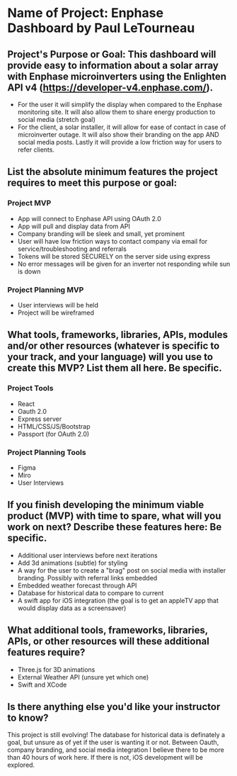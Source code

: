 # Name of Project: Enphase Dashboard by Paul LeTourneau

## Project's Purpose or Goal: This dashboard will provide easy to information about a solar array with Enphase microinverters using the Enlighten API v4 (https://developer-v4.enphase.com/).

<ul>
<li> For the user it will simplify the display when compared to the Enphase monitoring site. It will also allow them to share energy production to social media (stretch goal) </li>
<li> For the client, a solar installer, it will allow for ease of contact in case of microinverter outage. It will also show their branding on the app AND social media posts. Lastly it will provide a low friction way for users to refer clients.</li>
</ul>

## List the absolute minimum features the project requires to meet this purpose or goal:

### Project MVP

<ul> 
<li> App will connect to Enphase API using OAuth 2.0 </li>
<li> App will pull and display data from API </li>
<li> Company branding will be sleek and small, yet prominent</li>
<li> User will have low friction ways to contact company via email for service/troubleshooting and referrals</li>
<li> Tokens will be stored SECURELY on the server side using express</li>
<li> No error messages will be given for an inverter not responding while sun is down</li>
</ul>

### Project Planning MVP

<ul>
<li> User interviews will be held </li>
<li> Project will be wireframed </li>
</ul>

## What tools, frameworks, libraries, APIs, modules and/or other resources (whatever is specific to your track, and your language) will you use to create this MVP? List them all here. Be specific.

### Project Tools

<ul>

<li> React</li>

<li> Oauth 2.0</li>

<li> Express server</li>

<li> HTML/CSS/JS/Bootstrap</li>

<li> Passport (for OAuth 2.0)</li>

</ul>

### Project Planning Tools

<ul>

<li> Figma </li>

<li> Miro </li>

<li> User Interviews </li>

</ul>

## If you finish developing the minimum viable product (MVP) with time to spare, what will you work on next? Describe these features here: Be specific.

<ul>

<li> Additional user interviews before next iterations </li>

<li> Add 3d animations (subtle) for styling </li>

<li> A way for the user to create a "brag" post on social media with installer branding. Possibly with referral links embedded </li>

<li> Embedded weather forecast through API</li>

<li> Database for historical data to compare to current</li>

<li> A swift app for iOS integration (the goal is to get an appleTV app that would display data as a screensaver) </li>

</ul>

## What additional tools, frameworks, libraries, APIs, or other resources will these additional features require?

<ul>

<li> Three.js for 3D animations </li>

<li> External Weather API (unsure yet which one) </li>

<li> Swift and XCode</li>

</ul>

## Is there anything else you'd like your instructor to know?

<p> This project is still evolving! The database for historical data is definately a goal, but unsure as of yet if the user is wanting it or not. Between Oauth, company branding, and social media integration I believe there to be more than 40 hours of work here. If there is not, iOS development will be explored. </p>
